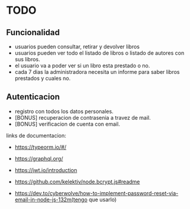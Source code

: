 # TODO

## Funcionalidad

- usuarios pueden consultar, retirar y devolver libros
- usuarios pueden ver todo el listado de libros o listado de autores con sus libros.
- el usuario va a poder ver si un libro esta prestado o no.
- cada 7 dias la administradora necesita un informe para saber libros prestados y cuales no.

## Autenticacion

- registro con todos los datos personales.
- [BONUS] recuperacion de contrasenia a travez de mail.
- [BONUS] verificacion de cuenta con email.

links de documentacion:

- https://typeorm.io/#/

- https://graphql.org/

- https://jwt.io/introduction

- https://github.com/kelektiv/node.bcrypt.js#readme

- https://dev.to/cyberwolve/how-to-implement-password-reset-via-email-in-node-js-132m(tengo que usarlo)
